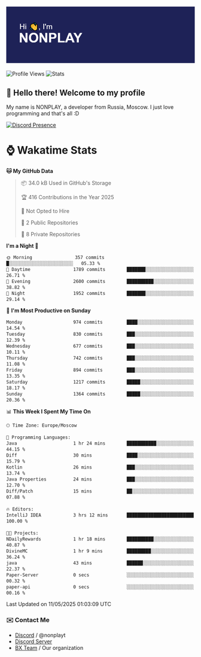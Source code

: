 ![Discord Presence](./header.png)
<br></br>
![Profile Views](https://komarev.com/ghpvc/?username=NONPLAYT&color=blue&style=for-the-badge)
![Stats](https://img.shields.io/badge/0%25-OPTIMIZED-orange?style=for-the-badge)


## :wave: Hello there! Welcome to my profile

My name is NONPLAY, a developer from Russia, Moscow. I just love programming and that's all :D

[![Discord Presence](https://lanyard.cnrad.dev/api/597087584090587177?showDisplayName=true)](https://discord.com/users/597087584090587177) 

# ⌚ Wakatime Stats

<!--START_SECTION:waka-->
**🐱 My GitHub Data** 

> 📦 34.0 kB Used in GitHub's Storage 
 > 
> 🏆 416 Contributions in the Year 2025
 > 
> 🚫 Not Opted to Hire
 > 
> 📜 2 Public Repositories 
 > 
> 🔑 8 Private Repositories 
 > 
**I'm a Night 🦉** 

```text
🌞 Morning                357 commits         █░░░░░░░░░░░░░░░░░░░░░░░░   05.33 % 
🌆 Daytime                1789 commits        ███████░░░░░░░░░░░░░░░░░░   26.71 % 
🌃 Evening                2600 commits        ██████████░░░░░░░░░░░░░░░   38.82 % 
🌙 Night                  1952 commits        ███████░░░░░░░░░░░░░░░░░░   29.14 % 
```
📅 **I'm Most Productive on Sunday** 

```text
Monday                   974 commits         ████░░░░░░░░░░░░░░░░░░░░░   14.54 % 
Tuesday                  830 commits         ███░░░░░░░░░░░░░░░░░░░░░░   12.39 % 
Wednesday                677 commits         ███░░░░░░░░░░░░░░░░░░░░░░   10.11 % 
Thursday                 742 commits         ███░░░░░░░░░░░░░░░░░░░░░░   11.08 % 
Friday                   894 commits         ███░░░░░░░░░░░░░░░░░░░░░░   13.35 % 
Saturday                 1217 commits        █████░░░░░░░░░░░░░░░░░░░░   18.17 % 
Sunday                   1364 commits        █████░░░░░░░░░░░░░░░░░░░░   20.36 % 
```


📊 **This Week I Spent My Time On** 

```text
🕑︎ Time Zone: Europe/Moscow

💬 Programming Languages: 
Java                     1 hr 24 mins        ███████████░░░░░░░░░░░░░░   44.15 % 
Diff                     30 mins             ████░░░░░░░░░░░░░░░░░░░░░   15.79 % 
Kotlin                   26 mins             ███░░░░░░░░░░░░░░░░░░░░░░   13.74 % 
Java Properties          24 mins             ███░░░░░░░░░░░░░░░░░░░░░░   12.70 % 
Diff/Patch               15 mins             ██░░░░░░░░░░░░░░░░░░░░░░░   07.88 % 

🔥 Editors: 
IntelliJ IDEA            3 hrs 12 mins       █████████████████████████   100.00 % 

🐱‍💻 Projects: 
NDailyRewards            1 hr 18 mins        ██████████░░░░░░░░░░░░░░░   40.87 % 
DivineMC                 1 hr 9 mins         █████████░░░░░░░░░░░░░░░░   36.24 % 
java                     43 mins             ██████░░░░░░░░░░░░░░░░░░░   22.37 % 
Paper-Server             0 secs              ░░░░░░░░░░░░░░░░░░░░░░░░░   00.32 % 
paper-api                0 secs              ░░░░░░░░░░░░░░░░░░░░░░░░░   00.16 % 
```


 Last Updated on 11/05/2025 01:03:09 UTC
<!--END_SECTION:waka-->

### ✉️ Contact Me

- [Discord](https://discord.com/users/597087584090587177) / @nonplayt
- [Discord Server](https://discord.gg/qNyybSSPm5)
- [BX Team](https://github.com/BX-Team) / Our organization
